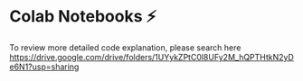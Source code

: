 # Colab Notebooks ⚡
To review more detailed code explanation, please search here<nr/>
https://drive.google.com/drive/folders/1UYykZPtC0l8UFy2M_hQPTHtkN2yDe6N1?usp=sharing
